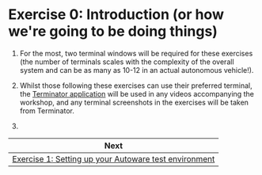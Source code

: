 # Exercise 0: Introduction (or how we're going to be doing things)

1. For the most, two terminal windows will be required for these exercises (the number of terminals scales with the complexity of the overall system and can be as many as 10-12 in an actual autonomous vehicle!). 

2. Whilst those following these exercises can use their preferred terminal, the [Terminator application](https://gnometerminator.blogspot.com/p/introduction.html) will be used in any videos accompanying the workshop, and any terminal screenshots in the exercises will be taken from Terminator.

3. 

| Next |
| ---- |
| [Exercise 1: Setting up your Autoware test environment](exercise1.md) |

